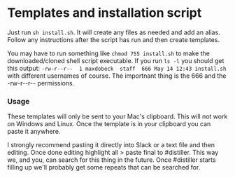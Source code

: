 # Templates and installation script
Just run `sh install.sh`.  It will create any files as needed and add an alias.  Follow any instructions after the script has run and then create templates.

You may have to run something like `chmod 755 install.sh` to make the downloaded/cloned shell script executable.  If you run `ls -l` you should get this output:
`-rw-r--r--  1 maxdobeck  staff  666 May 14 12:43 install.sh` with different usernames of course.  The importnant thing is the 666 and the -rw-r--r-- permissions. 


### Usage
These templates will only be sent to your Mac's clipboard.  This will not work on Windows and Linux.  Once the template is in your clipboard you can paste it anywhere.

I strongly recommend pasting it directly into Slack or a text file and then editing.  Once done editing highlight all > paste final to #distiller.  This way we, and you, can search for this thing in the future.  Once #distiller starts filling up we'll probably get some repeats that can be searched for.
